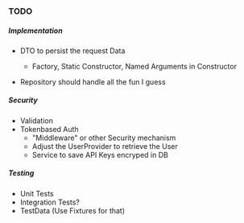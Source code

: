 ### TODO

##### Implementation
- DTO to persist the request Data
  + Factory, Static Constructor, Named Arguments in Constructor

- Repository should handle all the fun I guess



##### Security
- Validation
- Tokenbased Auth
  + "Middleware" or other Security mechanism
  + Adjust the UserProvider to retrieve the User
  + Service to save API Keys encryped in DB
  
##### Testing 
  + Unit Tests
  + Integration Tests?
  + TestData (Use Fixtures for that) 

